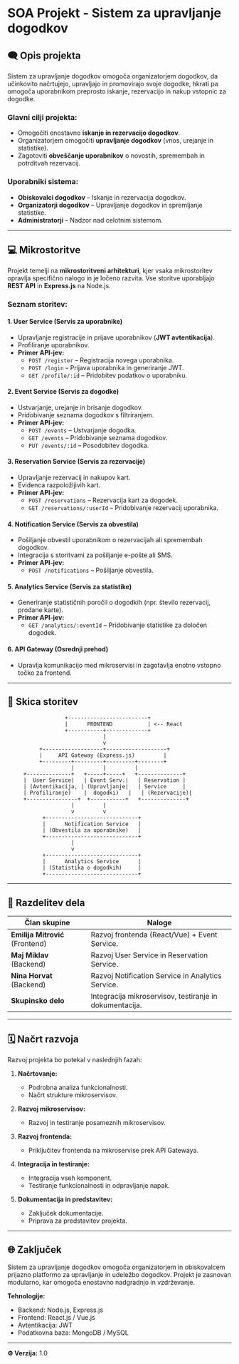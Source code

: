 # SOA Projekt - Sistem za upravljanje dogodkov

## 🗨️ Opis projekta

Sistem za upravljanje dogodkov omogoča organizatorjem dogodkov, da učinkovito načrtujejo, upravljajo in promovirajo svoje dogodke, hkrati pa omogoča uporabnikom preprosto iskanje, rezervacijo in nakup vstopnic za dogodke.

### Glavni cilji projekta:
- Omogočiti enostavno **iskanje in rezervacijo dogodkov**.
- Organizatorjem omogočiti **upravljanje dogodkov** (vnos, urejanje in statistike).
- Zagotoviti **obveščanje uporabnikov** o novostih, spremembah in potrditvah rezervacij.

### Uporabniki sistema:
- **Obiskovalci dogodkov** – Iskanje in rezervacija dogodkov.
- **Organizatorji dogodkov** – Upravljanje dogodkov in spremljanje statistike.
- **Administratorji** – Nadzor nad celotnim sistemom.

---

## 💻 Mikrostoritve

Projekt temelji na **mikrostoritveni arhitekturi**, kjer vsaka mikrostoritev opravlja specifično nalogo in je ločeno razvita. Vse storitve uporabljajo **REST API** in **Express.js** na Node.js.

### Seznam storitev:

#### **1. User Service (Servis za uporabnike)**
- Upravljanje registracije in prijave uporabnikov (**JWT avtentikacija**).
- Profiliranje uporabnikov.
- **Primer API-jev:**
  - `POST /register` – Registracija novega uporabnika.
  - `POST /login` – Prijava uporabnika in generiranje JWT.
  - `GET /profile/:id` – Pridobitev podatkov o uporabniku.

#### **2. Event Service (Servis za dogodke)**
- Ustvarjanje, urejanje in brisanje dogodkov.
- Pridobivanje seznama dogodkov s filtriranjem.
- **Primer API-jev:**
  - `POST /events` – Ustvarjanje dogodka.
  - `GET /events` – Pridobivanje seznama dogodkov.
  - `PUT /events/:id` – Posodobitev dogodka.

#### **3. Reservation Service (Servis za rezervacije)**
- Upravljanje rezervacij in nakupov kart.
- Evidenca razpoložljivih kart.
- **Primer API-jev:**
  - `POST /reservations` – Rezervacija kart za dogodek.
  - `GET /reservations/:userId` – Pridobivanje rezervacij uporabnika.

#### **4. Notification Service (Servis za obvestila)**
- Pošiljanje obvestil uporabnikom o rezervacijah ali spremembah dogodkov.
- Integracija s storitvami za pošiljanje e-pošte ali SMS.
- **Primer API-jev:**
  - `POST /notifications` – Pošiljanje obvestila.

#### **5. Analytics Service (Servis za statistike)**
- Generiranje statističnih poročil o dogodkih (npr. število rezervacij, prodane karte).
- **Primer API-jev:**
  - `GET /analytics/:eventId` – Pridobivanje statistike za določen dogodek.

#### **6. API Gateway (Osrednji prehod)**
- Upravlja komunikacijo med mikroservisi in zagotavlja enotno vstopno točko za frontend.

---

## 📝 Skica storitev

```plaintext
                  +-------------------------+
                  |      FRONTEND           | <-- React
                  +-----------+-------------+
                              |
                              v
          +-------------------+-------------------+
          |     API Gateway (Express.js)         |
          +---------+---------+---------+--------+
                    |         |         |
     +--------------+   +-----+-----+   +--------------+
     |  User Service|   | Event Serv.|   | Reservation |
     | (Avtentikacija, | (Upravljanje|   | Service     |
     | Profiliranje)    |  dogodki)   |   | (Rezervacije)|
     +----------------+  +-----------+   +--------------+
                    |         |
                    v         v
           +-----------------------------+
           |      Notification Service   |
           | (Obvestila za uporabnike)   |
           +-----------------------------+
                    |
                    v
           +-----------------------------+
           |      Analytics Service      |
           | (Statistika o dogodkih)     |
           +-----------------------------+
```

---

## 🤵️ Razdelitev dela

| **Član skupine**            | **Naloge**                                      |
|-------------------------|------------------------------------------------|
| **Emilija Mitrović** (Frontend) | Razvoj frontenda (React/Vue) + Event Service. |
| **Maj Miklav** (Backend)     | Razvoj User Service in Reservation Service.   |
| **Nina Horvat** (Backend)    | Razvoj Notification Service in Analytics Service. |
| **Skupinsko delo**           | Integracija mikroservisov, testiranje in dokumentacija. |

---

## 🗓 Načrt razvoja

Razvoj projekta bo potekal v naslednjih fazah:

1. **Načrtovanje:**
   - Podrobna analiza funkcionalnosti.
   - Načrt strukture mikroservisov.

2. **Razvoj mikroservisov:**
   - Razvoj in testiranje posameznih mikroservisov.

3. **Razvoj frontenda:**
   - Priključitev frontenda na mikroservise prek API Gatewaya.

4. **Integracija in testiranje:**
   - Integracija vseh komponent.
   - Testiranje funkcionalnosti in odpravljanje napak.

5. **Dokumentacija in predstavitev:**
   - Zaključek dokumentacije.
   - Priprava za predstavitev projekta.

---

## 🌐 Zaključek

Sistem za upravljanje dogodkov omogoča organizatorjem in obiskovalcem prijazno platformo za upravljanje in udeležbo dogodkov. Projekt je zasnovan modularno, kar omogoča enostavno nadgradnjo in vzdrževanje.

**Tehnologije:**
- Backend: Node.js, Express.js
- Frontend: React.js / Vue.js
- Avtentikacija: JWT
- Podatkovna baza: MongoDB / MySQL

---

**⚙️ Verzija:** 1.0 
